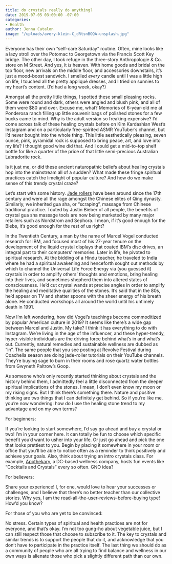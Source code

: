 ```yaml
---
title: do crystals really do anything?
date: 2019-07-05 03:00:00 -07:00
categories:
- Health
author: Jenna Catalon
image: "/uploads/avery-klein-C_dRtsnBOQA-unsplash.jpg"
---
```


Everyone has their own “self-care Saturday” routine. Often, mine looks like a lazy stroll over the Potomac to Georgetown via the Francis Scott Key bridge. The other day, I took refuge in the three-story Anthropologie & Co. store on M Street. And yes, it _is_ heaven. With home goods and bridal on the top floor, new arrivals on the middle floor, and accessories downstairs, it’s just a mood-boost sandwich. I smelled _every_ candle until I was a little high on life, I touched all the pretty appliqué dresses, and I tried on sunnies to my heart’s content. (I’d had a long week, okay?)
	
Amongst all the pretty little things, I spotted these small pleasing rocks. Some were round and dark, others were angled and blush pink, and all of them were $80 and over. Excuse me, what? Memories of 6-year-old me at Ponderosa ranch filling up little souvenir bags of polished stones for a few bucks came to mind. Why is the adult version so freaking expensive? I’d come across talk of these healing crystals before on Kim Kardashian West’s Instagram and on a particularly free-spirited ASMR YouTuber’s channel, but I’d never bought into the whole thing. This little aesthetically pleasing, seven ounce, pink, pyramidal rock is supposed to bring peace, art, and love into my life? I thought good wine did that. And I could get a mid-to-top shelf bottle for like a quarter of the price of that little semi-precious Australian Labradorite rock.
	
Is it just me, or did these ancient naturopathic beliefs about healing crystals hop into the mainstream all of a sudden? What made these fringe spiritual practices catch the limelight of popular culture? And how do we make sense of this trendy crystal craze?
	
Let’s start with some history. [Jade rollers](https://www.washingtonpost.com/lifestyle/wellness/jade-rollers-wrinkle-fighting-wonder-cure-or-pointless-yet-pretty-sham/2019/01/11/712c3e9e-1373-11e9-b6ad-9cfd62dbb0a8_story.html?noredirect=on&utm_term=.9d99814c3678) have been around since the 17th century and were all the rage amongst the Chinese elites of Qing dynasty. Similarly, we inherited gua sha, or “scraping”, massage from Chinese traditional practice. Touted by Justin Bieber of all people, the benefits of crystal gua sha massage tools are now being marketed by many major retailers such as Nordstrom and Sephora. I mean, if it’s good enough for the Biebs, it’s good enough for the rest of us right?
	
In the Twentieth Century, a man by the name of Marcel Vogel conducted research for IBM, and focused most of his 27-year tenure on the development of the liquid crystal displays that coated IBM’s disc drives, an integral part to their computers’ memories. Later in life, he pivoted to spiritual research. At the bidding of a Hindu teacher, he traveled to India where he had a spiritual awakening and henceforth sought out methods by which to channel the Universal Life Force Energy via (you guessed it) crystals in order to amplify others’ thoughts and emotions, bring healing into their lives, and sometimes shepherd them into altered states of consciousness. He’d cut crystal wands at precise angles in order to amplify the healing and meditative qualities of the stones. It’s said that in the 80s, he’d appear on TV and shatter spoons with the sheer energy of his breath alone. He conducted workshops all around the world until his untimely death in 1991.
	
Now I’m left wondering, how did Vogel’s teachings become commoditized by popular American culture in 2019? It seems like there’s a wide gap between Marcel and Justin. My take? I think it has everything to do with Instagram. We’re living in the age of the influencer, and these hyper-trendy, hyper-visible individuals are the driving force behind what’s in and what’s out. Currently, natural remedies and sustainable wellness are dubbed as “in”. The same people that you see posting at Revolve Festival during Coachella season are doing jade-roller tutorials on their YouTube channels. They’re buying sage to burn in their rooms and rose quartz water bottles from Gwyneth Paltrow’s Goop.
	
As someone who’s only recently started thinking about crystals and the history behind them, I admittedly feel a little disconnected from the deeper spiritual implications of the stones. I mean, I don’t even know my moon or my rising signs. But I think there’s something there. Nature and positive thinking are two things that I can definitely get behind. So if you’re like me, you’re now wondering: how do I use the healing stone trend to my advantage and on my own terms?

For beginners:
	
If you’re looking to start somewhere, I’d say go ahead and buy a crystal or two! I’m in your corner here. It can totally be fun to choose which specific benefit you’d want to usher into your life. Or just go ahead and pick the one that looks prettiest to you. Begin by placing it somewhere in your room or office that you’ll be able to notice often as a reminder to think positively and achieve your goals. Also, think about trying an intro crystals class. For example, [Apothekary](https://apothekary.co/), a DC-based wellness company, hosts fun events like “Cocktails and Crystals” every so often. GNO idea? 

For believers:
	
Share your experience! I, for one, would love to hear your successes or challenges, and I believe that there’s no better teacher than our collective stories. Why yes, I am the read-all-the-user-reviews-before-buying type! How’d you know?

For those of you who are yet to be convinced:
	
No stress. Certain types of spiritual and health practices are not for everyone, and that’s okay. I’m not too gung-ho about vegetable juice, but I can still respect those that choose to subscribe to it. The key to crystals and similar trends is to support the people that do it, and acknowledge that you don’t have to participate in the practice itself. The last thing we should do as a community of people who are all trying to find balance and wellness in our own ways is alienate those who pick a slightly different path than our own.